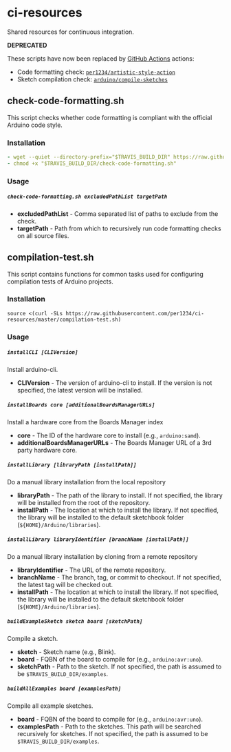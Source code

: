 # ci-resources

Shared resources for continuous integration.

**DEPRECATED**

These scripts have now been replaced by [GitHub Actions](https://github.com/features/actions) actions:

- Code formatting check: [`per1234/artistic-style-action`](https://github.com/per1234/artistic-style-action)
- Sketch compilation check: [`arduino/compile-sketches`](https://github.com/arduino/compile-sketches)

## check-code-formatting.sh
This script checks whether code formatting is compliant with the official Arduino code style.

### Installation
```yaml
- wget --quiet --directory-prefix="$TRAVIS_BUILD_DIR" https://raw.githubusercontent.com/per1234/ci-resources/master/check-code-formatting.sh
- chmod +x "$TRAVIS_BUILD_DIR/check-code-formatting.sh"
```

### Usage
##### `check-code-formatting.sh excludedPathList targetPath`
- **excludedPathList** - Comma separated list of paths to exclude from the check.
- **targetPath** - Path from which to recursively run code formatting checks on all source files.

## compilation-test.sh
This script contains functions for common tasks used for configuring compilation tests of Arduino projects.

### Installation
```
source <(curl -SLs https://raw.githubusercontent.com/per1234/ci-resources/master/compilation-test.sh)
```

### Usage
##### `installCLI [CLIVersion]`
Install arduino-cli.
- **CLIVersion** - The version of arduino-cli to install. If the version is not specified, the latest version will be installed.

##### `installBoards core [additionalBoardsManagerURLs]`
Install a hardware core from the Boards Manager index
- **core** - The ID of the hardware core to install (e.g., `arduino:samd`).
- **additionalBoardsManagerURLs** - The Boards Manager URL of a 3rd party hardware core.

##### `installLibrary [libraryPath [installPath]]`
Do a manual library installation from the local repository
- **libraryPath** - The path of the library to install. If not specified, the library will be installed from the root of the repository.
- **installPath** - The location at which to install the library. If not specified, the library will be installed to the default sketchbook folder (`${HOME}/Arduino/libraries`).

##### `installLibrary libraryIdentifier [branchName [installPath]]`
Do a manual library installation by cloning from a remote repository
- **libraryIdentifier** - The URL of the remote repository.
- **branchName** - The branch, tag, or commit to checkout. If not specified, the latest tag will be checked out.
- **installPath** - The location at which to install the library. If not specified, the library will be installed to the default sketchbook folder (`${HOME}/Arduino/libraries`).

##### `buildExampleSketch sketch board [sketchPath]`
Compile a sketch.
- **sketch** - Sketch name (e.g., Blink).
- **board** - FQBN of the board to compile for (e.g., `arduino:avr:uno`).
- **sketchPath** - Path to the sketch. If not specified, the path is assumed to be `$TRAVIS_BUILD_DIR/examples`.

##### `buildAllExamples board [examplesPath]`
Compile all example sketches.
- **board** - FQBN of the board to compile for (e.g., `arduino:avr:uno`).
- **examplesPath** - Path to the sketches. This path will be searched recursively for sketches. If not specified, the path is assumed to be `$TRAVIS_BUILD_DIR/examples`.
